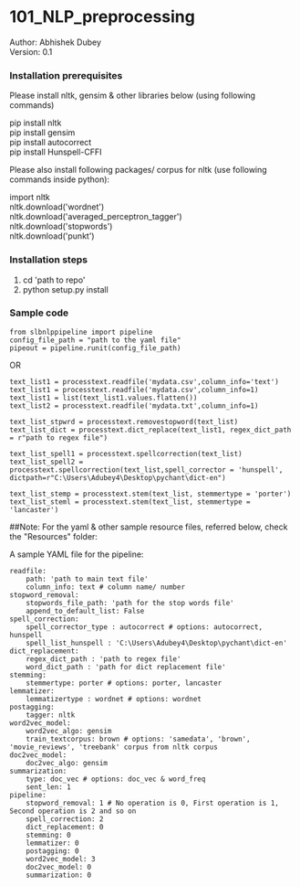 # 101_NLP_preprocessing


Author: Abhishek Dubey<br/>
Version: 0.1


### Installation prerequisites 
Please install nltk, gensim & other libraries below (using following commands)

pip install nltk<br/>
pip install gensim<br/>
pip install autocorrect<br/>
pip install Hunspell-CFFI<br/>

Please also install following packages/ corpus for nltk (use following commands inside python):

import nltk<br/>
nltk.download('wordnet')<br/>
nltk.download('averaged_perceptron_tagger')<br/>
nltk.download('stopwords')<br/>
nltk.download('punkt')<br/>


### Installation steps<br/>
1. cd 'path to repo'
2. python setup.py install


### Sample code
```
from slbnlppipeline import pipeline
config_file_path = "path to the yaml file"
pipeout = pipeline.runit(config_file_path)
```

OR

```
text_list1 = processtext.readfile('mydata.csv',column_info='text')
text_list1 = processtext.readfile('mydata.csv',column_info=1)
text_list1 = list(text_list1.values.flatten())
text_list2 = processtext.readfile('mydata.txt',column_info=1)

text_list_stpwrd = processtext.removestopword(text_list)
text_list_dict = processtext.dict_replace(text_list1, regex_dict_path = r"path to regex file")

text_list_spell1 = processtext.spellcorrection(text_list)
text_list_spell2 = processtext.spellcorrection(text_list,spell_corrector = 'hunspell', dictpath=r"C:\Users\Adubey4\Desktop\pychant\dict-en")

text_list_stemp = processtext.stem(text_list, stemmertype = 'porter')
text_list_steml = processtext.stem(text_list, stemmertype = 'lancaster')
```

##Note:
For the yaml & other sample resource files, referred below, check the "Resources" folder:

A sample YAML file for the pipeline:
```
readfile:
    path: 'path to main text file'
    column_info: text # column name/ number
stopword_removal:
    stopwords_file_path: 'path for the stop words file'
    append_to_default_list: False
spell_correction:
    spell_corrector_type : autocorrect # options: autocorrect, hunspell
    spell_list_hunspell : 'C:\Users\Adubey4\Desktop\pychant\dict-en'
dict_replacement:
    regex_dict_path : 'path to regex file'
    word_dict_path : 'path for dict replacement file'
stemming:
    stemmertype: porter # options: porter, lancaster
lemmatizer:
    lemmatizertype : wordnet # options: wordnet
postagging:
    tagger: nltk
word2vec_model:
    word2vec_algo: gensim
    train_textcorpus: brown # options: 'samedata', 'brown', 'movie_reviews', 'treebank' corpus from nltk corpus
doc2vec_model:
    doc2vec_algo: gensim
summarization:
    type: doc_vec # options: doc_vec & word_freq
    sent_len: 1
pipeline:
    stopword_removal: 1 # No operation is 0, First operation is 1, Second operation is 2 and so on
    spell_correction: 2
    dict_replacement: 0
    stemming: 0
    lemmatizer: 0
    postagging: 0
    word2vec_model: 3
    doc2vec_model: 0
    summarization: 0
```
